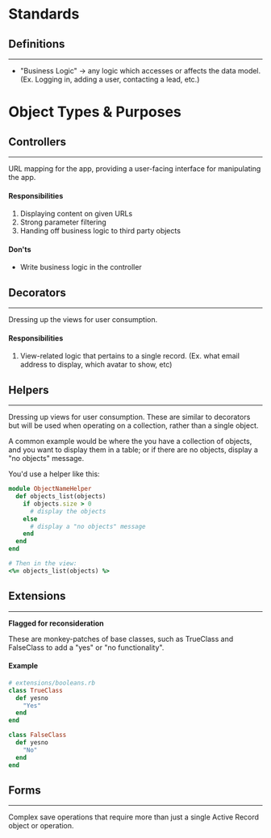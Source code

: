 # Standards

## Definitions
--------------------------------------

* "Business Logic" -> any logic which accesses or affects the data model.  (Ex. Logging in, adding a user, contacting a lead, etc.)

# Object Types & Purposes

## Controllers
--------------------------------------
URL mapping for the app, providing a user-facing interface for manipulating the app.

#### Responsibilities
1. Displaying content on given URLs
2. Strong parameter filtering
3. Handing off business logic to third party objects

#### Don'ts
* Write business logic in the controller

## Decorators
--------------------------------------
Dressing up the views for user consumption.

#### Responsibilities
1. View-related logic that pertains to a single record. (Ex. what email address to display, which avatar to show, etc)

## Helpers
--------------------------------------
Dressing up views for user consumption.  These are similar to decorators but will be used when operating on a collection, rather than a single object.

A common example would be where the you have a collection of objects, and you want to display them in a table; or if there are no objects, display a "no objects" message.

You'd use a helper like this:

```ruby
module ObjectNameHelper
  def objects_list(objects)
    if objects.size > 0
      # display the objects
    else
      # display a "no objects" message
    end
  end
end

# Then in the view:
<%= objects_list(objects) %>
```

## Extensions
--------------------------------------
**Flagged for reconsideration**  

These are monkey-patches of base classes, such as TrueClass and FalseClass to add a "yes" or "no functionality".

#### Example
```ruby
# extensions/booleans.rb
class TrueClass
  def yesno
    "Yes"
  end
end

class FalseClass
  def yesno
    "No"
  end
end
```

## Forms
--------------------------------------
Complex save operations that require more than just a single Active Record object or operation.

